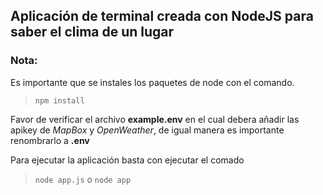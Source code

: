 ## Aplicación de terminal creada con NodeJS para saber el clima de un lugar

### Nota:

Es importante que se instales los paquetes de node con el comando.

> `npm install`

Favor de verificar el archivo **example.env** en el cual debera añadir las apikey de _MapBox_ y _OpenWeather_, de igual manera es importante renombrarlo a **.env**

Para ejecutar la aplicación basta con ejecutar el comado 

> `node app.js` o `node app`
